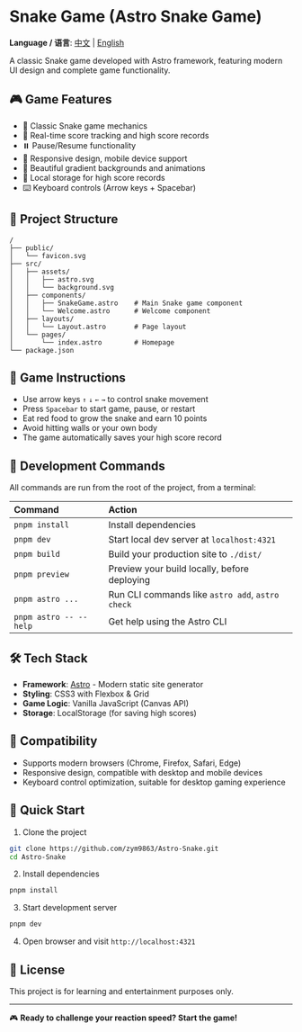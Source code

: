 # Snake Game (Astro Snake Game)

**Language / 语言**: [中文](README.md) | [English](README_EN.md)

A classic Snake game developed with Astro framework, featuring modern UI design and complete game functionality.

## 🎮 Game Features

- 🐍 Classic Snake game mechanics
- 🎯 Real-time score tracking and high score records
- ⏸️ Pause/Resume functionality
- 🎨 Responsive design, mobile device support
- 🎪 Beautiful gradient backgrounds and animations
- 💾 Local storage for high score records
- ⌨️ Keyboard controls (Arrow keys + Spacebar)

## 🚀 Project Structure

```text
/
├── public/
│   └── favicon.svg
├── src/
│   ├── assets/
│   │   ├── astro.svg
│   │   └── background.svg
│   ├── components/
│   │   ├── SnakeGame.astro    # Main Snake game component
│   │   └── Welcome.astro      # Welcome component
│   ├── layouts/
│   │   └── Layout.astro       # Page layout
│   └── pages/
│       └── index.astro        # Homepage
└── package.json
```

## 🎯 Game Instructions

- Use arrow keys `↑` `↓` `←` `→` to control snake movement
- Press `Spacebar` to start game, pause, or restart
- Eat red food to grow the snake and earn 10 points
- Avoid hitting walls or your own body
- The game automatically saves your high score record

## 🧞 Development Commands

All commands are run from the root of the project, from a terminal:

| Command                   | Action                                           |
| :------------------------ | :----------------------------------------------- |
| `pnpm install`            | Install dependencies                             |
| `pnpm dev`               | Start local dev server at `localhost:4321`      |
| `pnpm build`             | Build your production site to `./dist/`          |
| `pnpm preview`           | Preview your build locally, before deploying     |
| `pnpm astro ...`         | Run CLI commands like `astro add`, `astro check` |
| `pnpm astro -- --help`   | Get help using the Astro CLI                     |

## 🛠️ Tech Stack

- **Framework**: [Astro](https://astro.build) - Modern static site generator
- **Styling**: CSS3 with Flexbox & Grid
- **Game Logic**: Vanilla JavaScript (Canvas API)
- **Storage**: LocalStorage (for saving high scores)

## 📱 Compatibility

- Supports modern browsers (Chrome, Firefox, Safari, Edge)
- Responsive design, compatible with desktop and mobile devices
- Keyboard control optimization, suitable for desktop gaming experience

## 🎯 Quick Start

1. Clone the project
```bash
git clone https://github.com/zym9863/Astro-Snake.git
cd Astro-Snake
```

2. Install dependencies
```bash
pnpm install
```

3. Start development server
```bash
pnpm dev
```

4. Open browser and visit `http://localhost:4321`

## 📄 License

This project is for learning and entertainment purposes only.

---

🎮 **Ready to challenge your reaction speed? Start the game!**